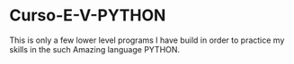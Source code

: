 # Curso-E-V-PYTHON

This is only a few lower level programs I have build in order to practice my skills in the such Amazing language PYTHON.

